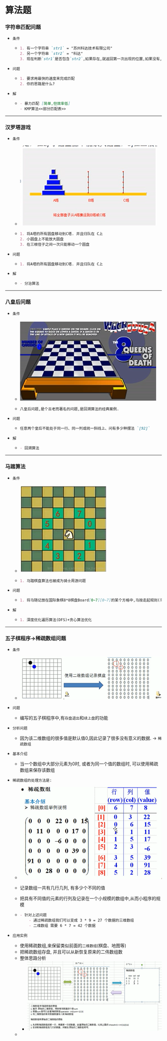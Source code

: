 # 算法题

### 字符串匹配问题

- `条件`

  - ```markdown
    1. 有一个字符串 `str1` = "苏州科达技术有限公司"
    2. 另一个字符串 `str2` = "科达"
    3. 现在判断`str1`是否包含`str2`,如果存在,就返回第一次出现的位置,如果没有,则返回-1
    ```

- `问题`

  - ```markdown
    1. 要求用最快的速度来完成匹配
    2. 你的思路是什么?
    ```

- `解`

  - ```markdown
    - 暴力匹配 [简单,但效率低]
    - KMP算法<<部分匹配表>>
    ```

------

### 汉罗塔游戏

- `条件`

  - ![洛洛塔](./images/洛洛塔.png)

  - ```markdown
    1. 将A塔的所有圆盘移动到C塔. 并且归队在 C上
    2. 小圆盘上不能放大圆盘
    3. 在三根侄子之间一次只能移动一个圆盘
    ```

- `问题`

  - ```markdown
    1. 将A塔的所有圆盘移动到C塔. 并且归队在 C上
    ```

- `解`

  - ```markdown
    - 分治算法
    ```

------

### 八皇后问题

- `条件`

  - ![八皇后](./images/8皇后.png)

  - ```markdown
    八皇后问题,是个古老而著名的问题,是回溯算法的经典案例. 
    ```

- `问题`

  - ```markdown
    任意两个皇后不能处于同一行、同一列或统一斜线上、问有多少种摆法 `[92]`
    ```

- `解`

  - ```markdown
    - 回溯算法
    ```

------

### 马踏算法

- `条件`

  - ![马踏](./images/马踏棋盘.png)

  - ```markdown
    1. 马踏棋盘算法也被成为骑士周游问题
    ```

- `问题`

  - ```markdown
    1. 将马随记放在国际象棋8*8棋盘Board[0~7][0~7]的某个方格中,马按走起规则(马走日字)进行移动.要求每个方格只进入一次,走遍棋盘上全部64个方格
    ```

- `解`

  - ```markdown
    1. 深度优化遍历算法(DFS)+贪心算法优化
    ```

------

### 五子棋程序->稀疏数组问题

- `条件`
  - ![](./images/原始二维数组.png)


- `问题`

  - 编写的五子棋程序中,有`存盘退出`和`续上盘`的功能

- `分析问题`

  - 因为该二维数组的很多值是默认值0,因此记录了很多没有意义的数据. -> `稀疏数组`

- `基本介绍`

  - 当一个数组中大部分元素为0时, 或者为同一个值的数组时, 可以使用稀疏数组来保存该数组

- `稀疏数组的处理方法是:`

  - ![](./images/稀疏数组.png)

  - 记录数组一共有几行几列, 有多少个不同的值

  - 把具有不同值的元素的行列及记录在一个小规模的数组中,从而小程序的规模

  - ```markdown
    - 针对上述问题
    	- 通过稀疏数组我们可以变成 3 * 9 = 27 个数据的三维数组
    	- 二维数组 需要 6 * 7 = 42 个数据
    ```

- `应用实例`

  - 使用稀疏数组,来保留类似前面的`二维数组`(棋盘、地图等)
  - 把稀疏数组存盘, 并且可以从新恢复原来的二伟数组数
  - 整体思路分析
    - ![](./images/稀疏数组分析.png)
  - ​